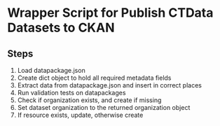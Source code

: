 # Wrapper Script for Publish CTData Datasets to CKAN

## Steps

1. Load datapackage.json
2. Create dict object to hold all required metadata fields
3. Extract data from datapackage.json and insert in correct places
4. Run validation tests on datapackages
5. Check if organization exists, and create if missing
6. Set dataset organization to the returned organization object
7. If resource exists, update, otherwise create
